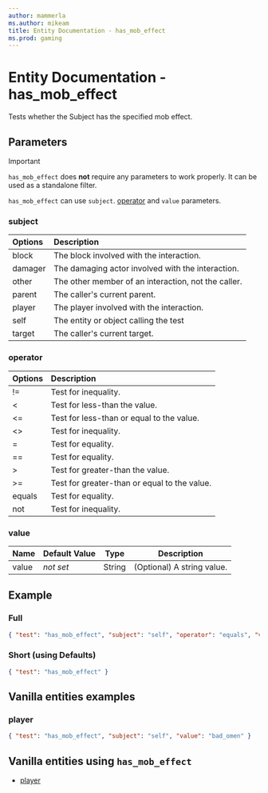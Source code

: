 ```yaml
---
author: mammerla
ms.author: mikeam
title: Entity Documentation - has_mob_effect
ms.prod: gaming
---
```


# Entity Documentation - has_mob_effect

Tests whether the Subject has the specified mob effect.

## Parameters

> [!Important]
> `has_mob_effect` does **not** require any parameters to work properly. It can be used as a standalone filter.
>
> `has_mob_effect` can use `subject`. [operator](../Definitions/NestedTables/operator.md) and `value` parameters.

### subject

| Options| Description |
|:-----------|:-----------|
| block| The block involved with the interaction. |
| damager| The damaging actor involved with the interaction. |
| other| The other member of an interaction, not the caller. |
| parent| The caller's current parent. |
| player| The player involved with the interaction. |
| self| The entity or object calling the test |
| target| The caller's current target. |

### operator

| Options| Description |
|:-----------|:-----------|
| !=| Test for inequality. |
| <| Test for less-than the value. |
| <=| Test for less-than or equal to the value. |
| <>| Test for inequality. |
| =| Test for equality. |
| ==| Test for equality. |
| >| Test for greater-than the value. |
| >=| Test for greater-than or equal to the value. |
| equals| Test for equality. |
| not| Test for inequality. |

### value

|Name |Default Value  |Type  |Description  |
|---------|---------|---------|---------|
|value |*not set* |String |(Optional) A string value. |

## Example

### Full

```json
{ "test": "has_mob_effect", "subject": "self", "operator": "equals", "value": "" }
```

### Short (using Defaults)

```json
{ "test": "has_mob_effect" }
```

## Vanilla entities examples

### player

```json
{ "test": "has_mob_effect", "subject": "self", "value": "bad_omen" }
```

## Vanilla entities using `has_mob_effect`

- [player](../../../../Source/VanillaBehaviorPack_Snippets/entities/player.md)
